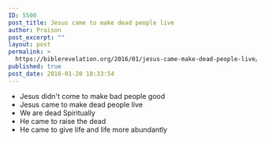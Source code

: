 ```yaml
---
ID: 5500
post_title: Jesus came to make dead people live
author: Praison
post_excerpt: ""
layout: post
permalink: >
  https://biblerevelation.org/2016/01/jesus-came-make-dead-people-live/
published: true
post_date: 2016-01-20 18:33:54
---
```

<ul>
	<li>Jesus didn't come to make bad people good</li>
	<li>Jesus came to make dead people live</li>
	<li>We are dead Spiritually</li>
	<li>He came to raise the dead</li>
	<li>He came to give life and life more abundantly</li>
</ul>